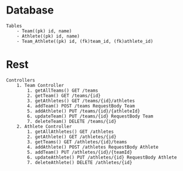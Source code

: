 # Database
	Tables
		- Team((pk) id, name)
		- Athlete((pk) id, name)
		- Team_Athlete((pk) id, (fk)team_id, (fk)athlete_id)

# Rest
	Controllers
		1. Team Controller
			1. getAllTeams() GET /teams
			2. getTeam() GET /teams/{id}
			3. getAthletes() GET /teams/{id}/athletes
			4. addTeam() POST /teams RequestBody Team
			5. addAthlete() PUT /teams/{id}/{athleteId}
			6. updateTeam() PUT /teams/{id} RequestBody Team
			7. deleteTeam() DELETE /teams/{id}
		2. Athlete Controller
			1. getAllAthletes() GET /athletes
			2. getAthlete() GET /athletes/{id}
			3. getTeams() GET /athletes/{id}/teams
			4. addAthlete() POST /athletes RequestBody Athlete
			5. addTeam() PUT /athletes/{id}/{teamId}
			6. updateAthlete() PUT /athletes/{id} RequestBody Athlete
			7. deleteAthlete() DELETE /athletes/{id}
			
